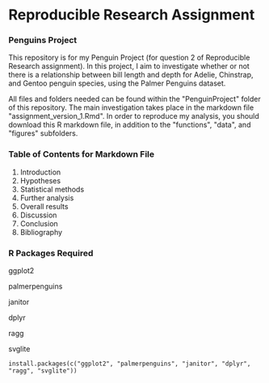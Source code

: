 # Reproducible Research Assignment

### Penguins Project

This repository is for my Penguin Project (for question 2 of Reproducible Research assignment). In this project, I aim to investigate whether or not there is a relationship between bill length and depth for Adelie, Chinstrap, and Gentoo penguin species, using the Palmer Penguins dataset. 

All files and folders needed can be found within the "PenguinProject" folder of this repository. The main investigation takes place in the markdown file "assignment_version_1.Rmd". In order to reproduce my analysis, you should download this R markdown file, in addition to the "functions", "data", and "figures" subfolders. 

### Table of Contents for Markdown File

1. Introduction
2. Hypotheses
3. Statistical methods
4. Further analysis
5. Overall results
6. Discussion
7. Conclusion
8. Bibliography

### R Packages Required

ggplot2

palmerpenguins

janitor

dplyr

ragg

svglite

```
install.packages(c("ggplot2", "palmerpenguins", "janitor", "dplyr", "ragg", "svglite"))

```



